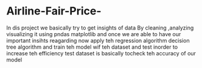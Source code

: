 # Airline-Fair-Price-
In dis project we basically try to get insights of data 
By cleaning ,analyzing  visualizing it using pndas matplotlib 
and once we are able to have our important insihts reagarding now apply teh regression algorithm decision tree algorithm and train teh model wif teh dataset and  test inorder to increase teh efficiency 
test dataset is basically tocheck teh accuracy of our model 
